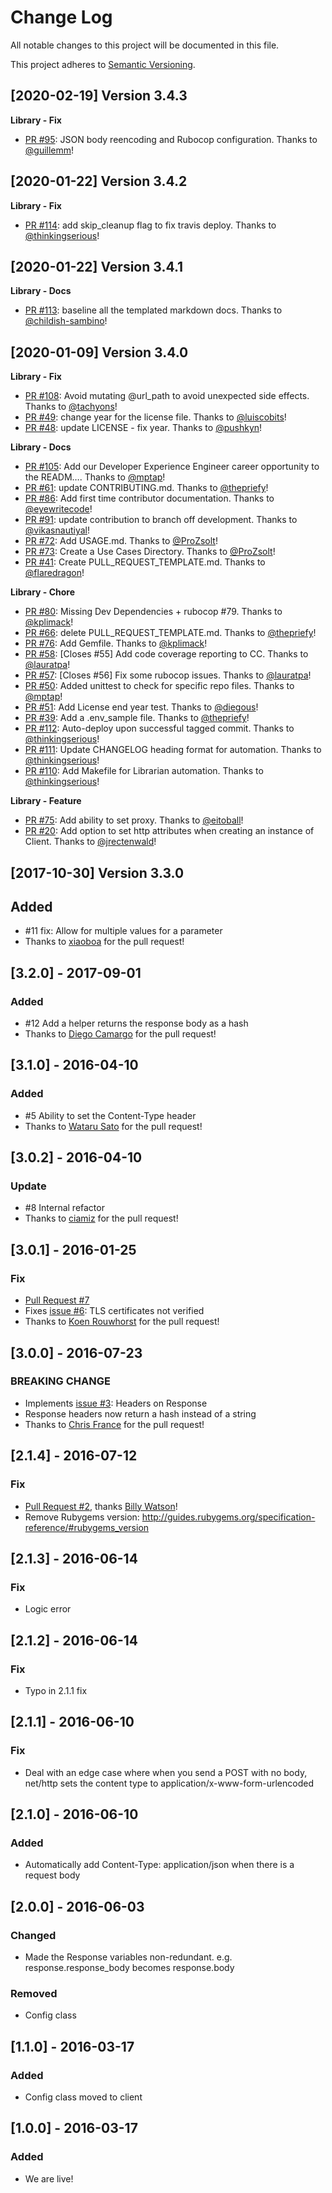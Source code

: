 # Change Log
All notable changes to this project will be documented in this file.

This project adheres to [Semantic Versioning](http://semver.org/).

[2020-02-19] Version 3.4.3
--------------------------
**Library - Fix**
- [PR #95](https://github.com/sendgrid/ruby-http-client/pull/95): JSON body reencoding and Rubocop configuration. Thanks to [@guillemm](https://github.com/guillemm)!


[2020-01-22] Version 3.4.2
--------------------------
**Library - Fix**
- [PR #114](https://github.com/sendgrid/ruby-http-client/pull/114): add skip_cleanup flag to fix travis deploy. Thanks to [@thinkingserious](https://github.com/thinkingserious)!


[2020-01-22] Version 3.4.1
--------------------------
**Library - Docs**
- [PR #113](https://github.com/sendgrid/ruby-http-client/pull/113): baseline all the templated markdown docs. Thanks to [@childish-sambino](https://github.com/childish-sambino)!


[2020-01-09] Version 3.4.0
--------------------------
**Library - Fix**
- [PR #108](https://github.com/sendgrid/ruby-http-client/pull/108): Avoid mutating @url_path to avoid unexpected side effects. Thanks to [@tachyons](https://github.com/tachyons)!
- [PR #49](https://github.com/sendgrid/ruby-http-client/pull/49): change year for the license file. Thanks to [@luiscobits](https://github.com/luiscobits)!
- [PR #48](https://github.com/sendgrid/ruby-http-client/pull/48): update LICENSE - fix year. Thanks to [@pushkyn](https://github.com/pushkyn)!

**Library - Docs**
- [PR #105](https://github.com/sendgrid/ruby-http-client/pull/105): Add our Developer Experience Engineer career opportunity to the READM…. Thanks to [@mptap](https://github.com/mptap)!
- [PR #61](https://github.com/sendgrid/ruby-http-client/pull/61): update CONTRIBUTING.md. Thanks to [@thepriefy](https://github.com/thepriefy)!
- [PR #86](https://github.com/sendgrid/ruby-http-client/pull/86): Add first time contributor documentation. Thanks to [@eyewritecode](https://github.com/eyewritecode)!
- [PR #91](https://github.com/sendgrid/ruby-http-client/pull/91): update contribution to branch off development. Thanks to [@vikasnautiyal](https://github.com/vikasnautiyal)!
- [PR #72](https://github.com/sendgrid/ruby-http-client/pull/72): Add USAGE.md. Thanks to [@ProZsolt](https://github.com/ProZsolt)!
- [PR #73](https://github.com/sendgrid/ruby-http-client/pull/73): Create a Use Cases Directory. Thanks to [@ProZsolt](https://github.com/ProZsolt)!
- [PR #41](https://github.com/sendgrid/ruby-http-client/pull/41): Create PULL_REQUEST_TEMPLATE.md. Thanks to [@flaredragon](https://github.com/flaredragon)!

**Library - Chore**
- [PR #80](https://github.com/sendgrid/ruby-http-client/pull/80): Missing Dev Dependencies + rubocop  #79. Thanks to [@kplimack](https://github.com/kplimack)!
- [PR #66](https://github.com/sendgrid/ruby-http-client/pull/66): delete PULL_REQUEST_TEMPLATE.md. Thanks to [@thepriefy](https://github.com/thepriefy)!
- [PR #76](https://github.com/sendgrid/ruby-http-client/pull/76): Add Gemfile. Thanks to [@kplimack](https://github.com/kplimack)!
- [PR #58](https://github.com/sendgrid/ruby-http-client/pull/58): [Closes #55] Add code coverage reporting to CC. Thanks to [@lauratpa](https://github.com/lauratpa)!
- [PR #57](https://github.com/sendgrid/ruby-http-client/pull/57): [Closes #56] Fix some rubocop issues. Thanks to [@lauratpa](https://github.com/lauratpa)!
- [PR #50](https://github.com/sendgrid/ruby-http-client/pull/50): Added unittest to check for specific repo files. Thanks to [@mptap](https://github.com/mptap)!
- [PR #51](https://github.com/sendgrid/ruby-http-client/pull/51): Add License end year test. Thanks to [@diegous](https://github.com/diegous)!
- [PR #39](https://github.com/sendgrid/ruby-http-client/pull/39): Add a .env_sample file. Thanks to [@thepriefy](https://github.com/thepriefy)!
- [PR #112](https://github.com/sendgrid/ruby-http-client/pull/112): Auto-deploy upon successful tagged commit. Thanks to [@thinkingserious](https://github.com/thinkingserious)!
- [PR #111](https://github.com/sendgrid/ruby-http-client/pull/111): Update CHANGELOG heading format for automation. Thanks to [@thinkingserious](https://github.com/thinkingserious)!
- [PR #110](https://github.com/sendgrid/ruby-http-client/pull/110): Add Makefile for Librarian automation. Thanks to [@thinkingserious](https://github.com/thinkingserious)!

**Library - Feature**
- [PR #75](https://github.com/sendgrid/ruby-http-client/pull/75): Add ability to set proxy. Thanks to [@eitoball](https://github.com/eitoball)!
- [PR #20](https://github.com/sendgrid/ruby-http-client/pull/20): Add option to set http attributes when creating an instance of Client. Thanks to [@jrectenwald](https://github.com/jrectenwald)!


[2017-10-30] Version 3.3.0
--------------------------
## Added
- #11 fix: Allow for multiple values for a parameter
- Thanks to [xiaoboa](https://github.com/xiaoboa) for the pull request!

## [3.2.0] - 2017-09-01
### Added
- #12 Add a helper returns the response body as a hash
- Thanks to [Diego Camargo](https://github.com/belfazt) for the pull request!

## [3.1.0] - 2016-04-10
### Added
- #5 Ability to set the Content-Type header
- Thanks to [Wataru Sato](https://github.com/awwa) for the pull request!

## [3.0.2] - 2016-04-10
### Update
- #8 Internal refactor
- Thanks to [ciamiz](https://github.com/ciamiz) for the pull request!

## [3.0.1] - 2016-01-25
### Fix
- [Pull Request #7](https://github.com/sendgrid/ruby-http-client/pull/7)
- Fixes [issue #6](https://github.com/sendgrid/ruby-http-client/issues/6): TLS certificates not verified
- Thanks to [Koen Rouwhorst](https://github.com/koenrh) for the pull request!

## [3.0.0] - 2016-07-23
### BREAKING CHANGE
- Implements [issue #3](https://github.com/sendgrid/ruby-http-client/issues/3): Headers on Response
- Response headers now return a hash instead of a string
- Thanks to [Chris France](https://github.com/hipsterelitist) for the pull request!

## [2.1.4] - 2016-07-12
### Fix
- [Pull Request #2](https://github.com/sendgrid/ruby-http-client/pull/2), thanks [Billy Watson](https://github.com/billywatson)!
- Remove Rubygems version: http://guides.rubygems.org/specification-reference/#rubygems_version

## [2.1.3] - 2016-06-14
### Fix
- Logic error

## [2.1.2] - 2016-06-14
### Fix
- Typo in 2.1.1 fix

## [2.1.1] - 2016-06-10
### Fix
- Deal with an edge case where when you send a POST with no body, net/http sets the content type to application/x-www-form-urlencoded

## [2.1.0] - 2016-06-10
### Added
- Automatically add Content-Type: application/json when there is a request body

## [2.0.0] - 2016-06-03
### Changed
- Made the Response variables non-redundant. e.g. response.response_body becomes response.body

### Removed
- Config class

## [1.1.0] - 2016-03-17
### Added
- Config class moved to client

## [1.0.0] - 2016-03-17
### Added
- We are live!